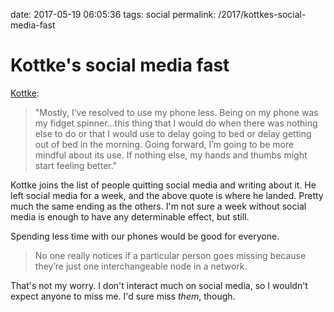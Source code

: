 date: 2017-05-19 06:05:36
tags: social
permalink: /2017/kottkes-social-media-fast

# Kottke's social media fast

[Kottke][1]:

> "Mostly, I’ve resolved to use my phone less. Being on my phone was my fidget spinner…this thing that I would do when there was nothing else to do or that I would use to delay going to bed or delay getting out of bed in the morning. Going forward, I’m going to be more mindful about its use. If nothing else, my hands and thumbs might start feeling better."

Kottke joins the list of people quitting social media and writing about it. He left social media for a week, and the above quote is where he landed. Pretty much the same ending as the others. I'm not sure a week without social media is enough to have any determinable effect, but still.

Spending less time with our phones would be good for everyone.

> No one really notices if a particular person goes missing because they’re just one interchangeable node in a network.

That's not my worry. I don't interact much on social media, so I wouldn't expect anyone to miss me. I'd sure miss _them_, though.

 [1]: http://kottke.org/17/05/my-social-media-fast
